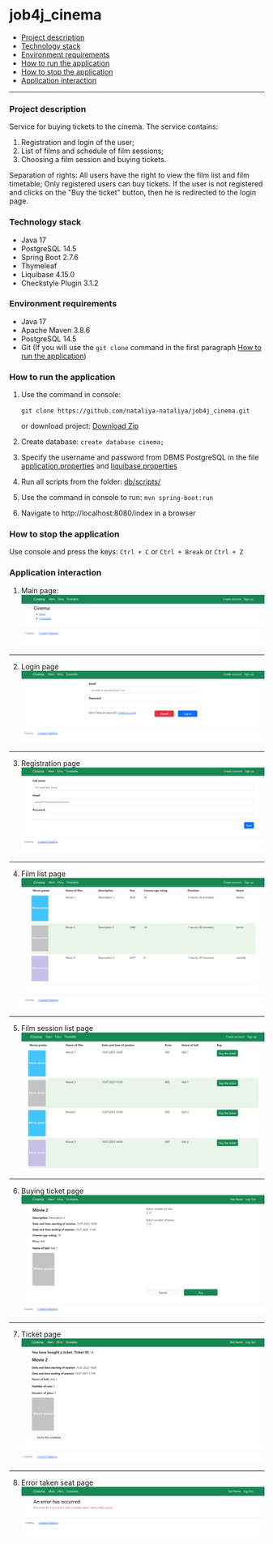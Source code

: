 # job4j_cinema

+ [Project description](#Project-description)
+ [Technology stack](#Technology-stack)
+ [Environment requirements](#Environment-requirements)
+ [How to run the application](#How-to-run-the-application)
+ [How to stop the application](#How-to-stop-the-application)
+ [Application interaction](#Application-interaction)
____
### Project description

Service for buying tickets to the cinema. The service contains:
1) Registration and login of the user;
2) List of films and schedule of film sessions;
3) Choosing a film session and buying tickets.

Separation of rights: All users have the right to view the film list and film timetable;
Only registered users can buy tickets. If the user is not registered and clicks on the "Buy the ticket" button, then he is redirected to the login page.

### Technology stack

* Java 17
* PostgreSQL 14.5
* Spring Boot 2.7.6
* Thymeleaf
* Liquibase 4.15.0
* Checkstyle Plugin 3.1.2

### Environment requirements

* Java 17
* Apache Maven 3.8.6
* PostgreSQL 14.5
* Git (If you will use the `git clone` command in the first paragraph [How to run the application](#How-to-run-the-application))

### How to run the application

1. Use the command in console:

   `git clone https://github.com/nataliya-nataliya/job4j_cinema.git`

   or download project: [Download Zip](https://github.com/nataliya-nataliya/job4j_cinema/archive/refs/heads/main.zip)
2. Create database:
   `create database cinema;`
3. Specify the username and password from DBMS PostgreSQL in the file [application.properties](src/main/resources/application.properties) and [liquibase.properties](db/liquibase.properties)
4. Run all scripts from the folder: [db/scripts/](db/scripts)
5. Use the command in console to run:
   `mvn spring-boot:run`
6. Navigate to http://localhost:8080/index in a browser

### How to stop the application
Use console and press the keys:
`Ctrl + C` or `Ctrl + Break` or `Ctrl + Z`

### Application interaction
1. Main page:
   ![Main page](img/main_page.png)
____
2. Login page
   ![Login page](img/login_page.png)
____
3. Registration page
   ![Registration page](img/register_page.png)
____
4. Film list page
   ![Film list page](img/list_films_page.png)
____
5. Film session list page
   ![Candidates list page](img/list_timetable_page.png)
____
6. Buying ticket page
   ![Buying ticket page](img/buy_ticket_page.png)
____
7. Ticket page
   ![Ticket page](img/ticket_page.png)
____
8. Error taken seat page
   ![Error taken seat page](img/error_taken_seat_page.png)

